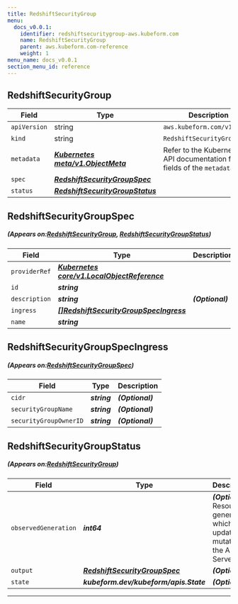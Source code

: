 ```yaml
---
title: RedshiftSecurityGroup
menu:
  docs_v0.0.1:
    identifier: redshiftsecuritygroup-aws.kubeform.com
    name: RedshiftSecurityGroup
    parent: aws.kubeform.com-reference
    weight: 1
menu_name: docs_v0.0.1
section_menu_id: reference
---
```


## RedshiftSecurityGroup
| Field | Type | Description |
| ------ | ----- | ----------- |
| `apiVersion` | string | `aws.kubeform.com/v1alpha1` |
|    `kind` | string | `RedshiftSecurityGroup` |
| `metadata` | ***[Kubernetes meta/v1.ObjectMeta](https://kubernetes.io/docs/reference/generated/kubernetes-api/v1.13/#objectmeta-v1-meta)***|Refer to the Kubernetes API documentation for the fields of the `metadata` field.|
| `spec` | ***[RedshiftSecurityGroupSpec](#RedshiftSecurityGroupSpec)***||
| `status` | ***[RedshiftSecurityGroupStatus](#RedshiftSecurityGroupStatus)***||
## RedshiftSecurityGroupSpec
##### (Appears on:[RedshiftSecurityGroup](#RedshiftSecurityGroup), [RedshiftSecurityGroupStatus](#RedshiftSecurityGroupStatus))
| Field | Type | Description |
| ------ | ----- | ----------- |
| `providerRef` | ***[Kubernetes core/v1.LocalObjectReference](https://kubernetes.io/docs/reference/generated/kubernetes-api/v1.13/#localobjectreference-v1-core)***||
| `id` | ***string***||
| `description` | ***string***| ***(Optional)*** |
| `ingress` | ***[[]RedshiftSecurityGroupSpecIngress](#RedshiftSecurityGroupSpecIngress)***||
| `name` | ***string***||
## RedshiftSecurityGroupSpecIngress
##### (Appears on:[RedshiftSecurityGroupSpec](#RedshiftSecurityGroupSpec))
| Field | Type | Description |
| ------ | ----- | ----------- |
| `cidr` | ***string***| ***(Optional)*** |
| `securityGroupName` | ***string***| ***(Optional)*** |
| `securityGroupOwnerID` | ***string***| ***(Optional)*** |
## RedshiftSecurityGroupStatus
##### (Appears on:[RedshiftSecurityGroup](#RedshiftSecurityGroup))
| Field | Type | Description |
| ------ | ----- | ----------- |
| `observedGeneration` | ***int64***| ***(Optional)*** Resource generation, which is updated on mutation by the API Server.|
| `output` | ***[RedshiftSecurityGroupSpec](#RedshiftSecurityGroupSpec)***| ***(Optional)*** |
| `state` | ***kubeform.dev/kubeform/apis.State***| ***(Optional)*** |
---
